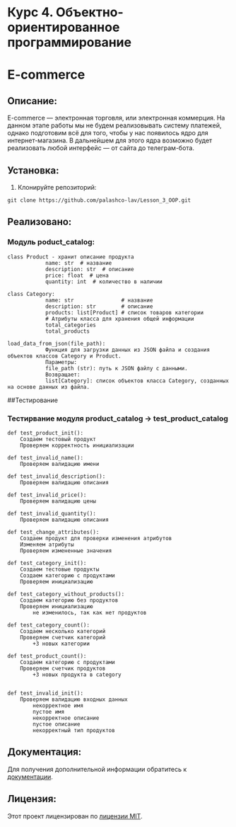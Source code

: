 # Курс 4. Объектно-ориентированное программирование
# E-commerce

## Описание:

E-commerce  — электронная торговля, или электронная коммерция. На данном этапе работы мы не будем реализовывать систему
платежей, однако подготовим всё для того, чтобы у нас появилось ядро для интернет-магазина. В дальнейшем для этого ядра 
возможно будет реализовать любой интерфейс — от сайта до телеграм-бота.

## Установка:

1. Клонируйте репозиторий:
```
git clone https://github.com/palashco-lav/Lesson_3_OOP.git
```
## Реализовано:
### Модуль poduct_catalog:
	class Product - хранит описание продукта
			    name: str  # название
				description: str  # описание
				price: float  # цена
				quantity: int  # количество в наличии

	class Category:
				name: str               # название
				description: str        # описание
				products: list[Product] # список товаров категории
				# Атрибуты класса для хранения общей информации
				total_categories
				total_products

	load_data_from_json(file_path):
				Функция для загрузки данных из JSON файла и создания объектов классов Category и Product.
				Параметры:
				file_path (str): путь к JSON файлу с данными.
				Возвращает:
				list[Category]: список объектов класса Category, созданных на основе данных из файла.


##Тестирование
### Тестирвание модуля product_catalog -> test_product_catalog
    def test_product_init():
        Создаем тестовый продукт
        Проверяем корректность инициализации

    def test_invalid_name():
        Проверяем валидацию имени

    def test_invalid_description():
        Проверяем валидацию описания

    def test_invalid_price():
        Проверяем валидацию цены

    def test_invalid_quantity():
        Проверяем валидацию описания

    def test_change_attributes():
        Создаем продукт для проверки изменения атрибутов
        Изменяем атрибуты
        Проверяем измененные значения

    def test_category_init():
        Создаем тестовые продукты
        Создаем категорию с продуктами
        Проверяем инициализацию

    def test_category_without_products():
        Создаем категорию без продуктов
        Проверяем инициализацию
            не изменилось, так как нет продуктов

    def test_category_count():
        Создаем несколько категорий
        Проверяем счетчик категорий
            +3 новых категории

    def test_product_count():
        Создаем категорию с продуктами
        Проверяем счетчик продуктов
            +3 новых продукта в category


    def test_invalid_init():
        Проверяем валидацию входных данных
            некорректное имя
            пустое имя
            некорректное описание
            пустое описание
            некорректный тип продуктов

## Документация:

Для получения дополнительной информации обратитесь к [документации](README.md).

## Лицензия:

Этот проект лицензирован по [лицензии MIT](LICENSE).
